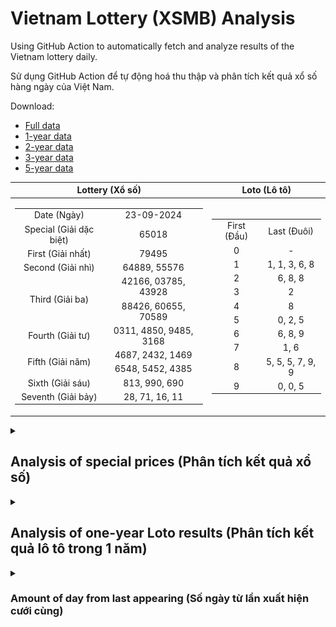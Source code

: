 # Vietnam Lottery (XSMB) Analysis

Using GitHub Action to automatically fetch and analyze results of the Vietnam lottery daily.

Sử dụng GitHub Action để tự động hoá thu thập và phân tích kết quả xổ số hàng ngày của Việt Nam.

Download:

* [Full data](https://raw.githubusercontent.com/khiemdoan/vietnam-lottery-xsmb-analysis/main/results/xsmb.csv)
* [1-year data](https://raw.githubusercontent.com/khiemdoan/vietnam-lottery-xsmb-analysis/main/results/xsmb_1_year.csv)
* [2-year data](https://raw.githubusercontent.com/khiemdoan/vietnam-lottery-xsmb-analysis/main/results/xsmb_2_year.csv)
* [3-year data](https://raw.githubusercontent.com/khiemdoan/vietnam-lottery-xsmb-analysis/main/results/xsmb_3_year.csv)
* [5-year data](https://raw.githubusercontent.com/khiemdoan/vietnam-lottery-xsmb-analysis/main/results/xsmb_5_year.csv)

| Lottery (Xổ số) | Loto (Lô tô) |
| :------------: | :----------: |
| <table><tr><td>Date (Ngày)</td><td>23-09-2024</td></tr><tr><td>Special (Giải dặc biệt)</td><td>65018</td></tr><tr><td>First (Giải nhất)</td><td>79495</td></tr><tr><td>Second (Giải nhì)</td><td>64889, 55576</td></tr><tr><td rowspan="2">Third (Giải ba)</td><td>42166, 03785, 43928</td></tr><tr><td>88426, 60655, 70589</td></tr><tr><td>Fourth (Giải tư)</td><td>0311, 4850, 9485, 3168</td></tr><tr><td rowspan="2">Fifth (Giải năm)</td><td>4687, 2432, 1469</td></tr><tr><td>6548, 5452, 4385</td></tr><tr><td>Sixth (Giải sáu)</td><td>813, 990, 690</td></tr><tr><td>Seventh (Giải bảy)</td><td>28, 71, 16, 11</td></tr></table> | <table><tr><td>First (Đầu)</td><td>Last (Đuôi)</td></tr><tr><td>0</td><td>-</td></tr><tr><td>1</td><td>1, 1, 3, 6, 8</td></tr><tr><td>2</td><td>6, 8, 8</td></tr><tr><td>3</td><td>2</td></tr><tr><td>4</td><td>8</td></tr><tr><td>5</td><td>0, 2, 5</td></tr><tr><td>6</td><td>6, 8, 9</td></tr><tr><td>7</td><td>1, 6</td></tr><tr><td>8</td><td>5, 5, 5, 7, 9, 9</td></tr><tr><td>9</td><td>0, 0, 5</td></tr></table> |

<details>
  <summary><h2>Analysis of special prices (Phân tích kết quả xổ số)</h2></summary>
  <h3>Amount of day from last appearing (Số ngày từ lần xuất hiện cuối cùng)</h3>

  ![Delta](images/special_delta.jpg)

  <h3>Top 10 amount of day from last appearing (Top 10 số lâu chưa xuất hiện)</h3>

  ![Delta top 10](images/special_delta_top_10.jpg)
</details>

<details>
  <summary><h2>Analysis of one-year Loto results (Phân tích kết quả lô tô trong 1 năm)</h2></summary>

  Max: 132. Min: 62.

  Mean: 97.74. Standard deviation: 11.83.

  <h3>Detail (Chi tiết)</h3>

  ![Detail](images/heatmap.jpg)

  <h3>Top 10</h3>

  ![Top 10](images/top-10.jpg)

  <h3>Distribution (Phân bổ)</h3>

  ![Distribution](images/distribution.jpg)
</details>

<details>
  <summary><h3>Amount of day from last appearing (Số ngày từ lần xuất hiện cưới cùng)</h2></summary>

  ![Delta](images/delta.jpg)

  <h3>Top 10 amount of day from last appearing (Top 10 số lâu chưa xuất hiện)</h3>

  ![Delta top 10](images/delta_top_10.jpg)
</details>